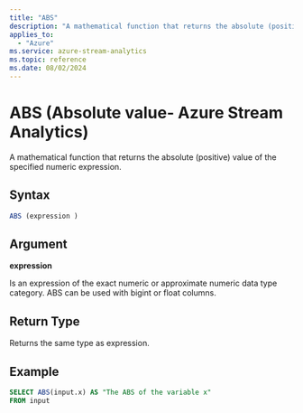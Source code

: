 ```yaml
---
title: "ABS"
description: "A mathematical function that returns the absolute (positive) value of the specified numeric expression. "
applies_to: 
  - "Azure"
ms.service: azure-stream-analytics
ms.topic: reference
ms.date: 08/02/2024
---
```


# ABS (Absolute value- Azure Stream Analytics)
  A mathematical function that returns the absolute (positive) value of the specified numeric expression.  
  
 ## Syntax  
  
```SQL  
ABS (expression )  
```  
  
## Argument  
 **expression**  
  
 Is an expression of the exact numeric or approximate numeric data type category. ABS can be used with bigint or float columns.  
  
## Return Type  
 Returns the same type as expression.  
  
## Example  
  
```SQL
SELECT ABS(input.x) AS "The ABS of the variable x"  
FROM input  
```  
  
  
